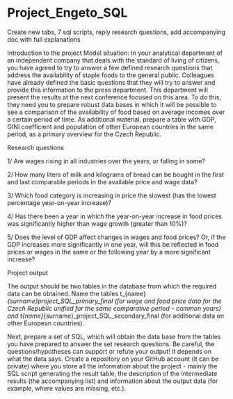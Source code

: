 # Project_Engeto_SQL
Create new tabs, 7 sql scripts, reply research questions, add accompanying doc with full explanations

Introduction to the project
Model situation: In your analytical department of an independent company that deals with the standard of living of citizens, you have agreed to try to answer a few defined research questions that address the availability of staple foods to the general public. Colleagues have already defined the basic questions that they will try to answer and provide this information to the press department. This department will present the results at the next conference focused on this area.
To do this, they need you to prepare robust data bases in which it will be possible to see a comparison of the availability of food based on average incomes over a certain period of time.
As additional material, prepare a table with GDP, GINI coefficient and population of other European countries in the same period, as a primary overview for the Czech Republic.


Research questions

 1/ Are wages rising in all industries over the years, or falling in some?
 
 2/ How many liters of milk and kilograms of bread can be bought in the first and last comparable periods in the available price and wage data?
 
 3/ Which food category is increasing in price the slowest (has the lowest percentage year-on-year increase)?
 
 4/ Has there been a year in which the year-on-year increase in food prices was significantly higher than wage growth (greater than 10%)?
 
 5/ Does the level of GDP affect changes in wages and food prices? Or, if the GDP increases more significantly in one year, will this be reflected in food prices or wages in the same or the following year by a more significant increase?


Project output

The output should be two tables in the database from which the required data can be obtained. Name the tables t_{name}_{surname}_project_SQL_primary_final (for wage and food price data for the Czech Republic unified for the same comparative period – common years) and t_{name}_{surname}_project_SQL_secondary_final (for additional data on other European countries).

Next, prepare a set of SQL, which will obtain the data base from the tables you have prepared to answer the set research questions. Be careful, the questions/hypotheses can support or refute your output! It depends on what the data says.
Create a repository on your GitHub account (it can be private) where you store all the information about the project - mainly the SQL script generating the result table, the description of the intermediate results (the accompanying list) and information about the output data (for example, where values ​​are missing, etc.).
